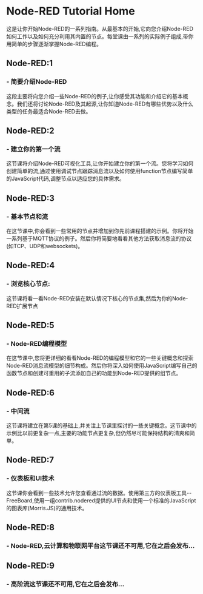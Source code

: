 # Node-RED Tutorial Home

这是让你开始Node-RED的一系列指南。从最基本的开始,它向您介绍Node-RED如何工作以及如何充分利用其内置的节点。每堂课由一系列的实际例子组成,带你用简单的步骤逐渐掌握Node-RED编程。 

## Node-RED:1 
### - 简要介绍Node-RED
这段主要将向您介绍一些Node-RED的例子,让你感受其功能和介绍它的基本概念。我们还将讨论Node-RED及其起源,让你知道Node-RED有哪些优势以及什么类型的任务最适合Node-RED去做。 
## Node-RED:2 
### - 建立你的第一个流
这节课将介绍Node-RED可视化工具,让你开始建立你的第一个流。您将学习如何创建简单的流,通过使用调试节点跟踪消息流以及如何使用function节点编写简单的JavaScript代码,调整节点以适应您的具体需求。 
## Node-RED:3 
### - 基本节点和流
在这节课中,你会看到一些常用的节点并增加到你先前课程搭建的示例。你将开始一系列基于MQTT协议的例子。然后你将简要地看看其他方法获取消息流的协议(如TCP、UDP和websockets)。 
## Node-RED:4 
### - 浏览核心节点:
这节课将看一看Node-RED安装在默认情况下核心的节点集,然后为你的Node-RED扩展节点
## Node-RED:5 
### - Node-RED编程模型 
在这节课中,您将更详细的看看Node-RED的编程模型和它的一些关键概念和探索Node-RED消息流模型的细节构成。然后你将深入如何使用JavaScript编写自己的函数节点和创建可重用的子流添加自己的功能到Node-RED提供的组节点。 
## Node-RED:6 
### - 中间流
这节课将建立在第5课的基础上,并关注上节课里探讨的一些关键概念。这节课中的示例比以前更复杂一点,主要的功能节点更复杂,但仍然尽可能保持结构的清爽和简单。 
## Node-RED:7 
### - 仪表板和UI技术
这节课你会看到一些技术允许您查看通过流的数据。使用第三方的仪表板工具--FreeBoard,使用一组contrib.nodered提供的UI节点和使用一个标准的JavaScript的图表库(Morris.JS)的通用技术。 
## Node-RED:8 
### - Node-RED,云计算和物联网平台这节课还不可用,它在之后会发布… 
## Node-RED:9 
### - 高阶流这节课还不可用,它在之后会发布…





